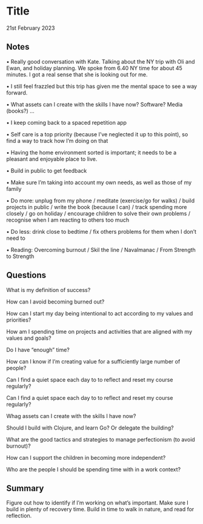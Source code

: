 # Title

21st February 2023

## Notes

•  Really good conversation with Kate. Talking about the NY trip with Oli and Ewan, and holiday planning. We spoke from 6.40 NY time for about 45 minutes. I got a real sense that she is looking out for me.•  I still feel frazzled but this trip has given me the mental space to see a way forward.• What assets can I create with the skills I have now? Software? Media (books?) …

• I keep coming back to a spaced repetition app

• Self care is a top priority (because I’ve neglected it up to this point), so find a way to track how I’m doing on that

• Having the home environment sorted is important; it needs to be a pleasant and enjoyable place to live.

• Build in public to get feedback

• Make sure I’m taking into account my own needs, as well as those of my family

• Do more: unplug from my phone / meditate (exercise/go for walks) / build projects in public / write the book (because I can) / track spending more closely / go on holiday / encourage children to solve their own problems / recognise when I am reacting to others too much

• Do less: drink close to bedtime / fix others problems for them when I don’t need to

• Reading: Overcoming burnout / Skil the line / Navalmanac / From Strength to Strength

## Questions

What is my definition of success?

How can I avoid becoming burned out?How can I start my day being intentional to act according to my values and priorities?How am I spending time on projects and activities that are aligned with my values and goals?

Do I have “enough” time?

How can I know if I’m creating value for a sufficiently large number of people?

Can I find a quiet space each day to to reflect and reset my course regularly?

Can I find a quiet space each day to to reflect and reset my course regularly?

Whag assets can I create with the skills I have now? 

Should I build with Clojure, and learn Go? Or delegate the building?

What are the good tactics and strategies to manage perfectionism (to avoid burnout)?

How can I support the children in becoming more independent?

Who are the people I should be spending time with in a work context?

## Summary

Figure out how to identify if I’m working on what’s important. Make sure I build in plenty of recovery time. Build in time to walk in nature, and read for reflection.